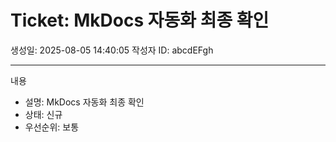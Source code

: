 # Ticket: MkDocs 자동화 최종 확인

생성일: 2025-08-05 14:40:05
작성자 ID: abcdEFgh

---

내용
- 설명: MkDocs 자동화 최종 확인
- 상태: 신규
- 우선순위: 보통
